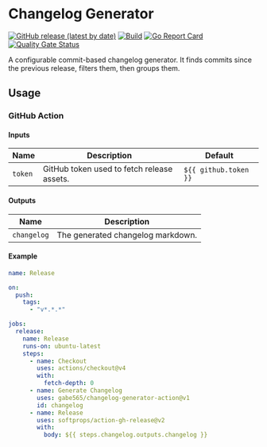 # Changelog Generator
[![GitHub release (latest by date)](https://img.shields.io/github/v/release/gabe565/changelog-generator)](https://github.com/gabe565/changelog-generator/releases)
[![Build](https://github.com/gabe565/changelog-generator/actions/workflows/build.yaml/badge.svg)](https://github.com/gabe565/changelog-generator/actions/workflows/build.yaml)
[![Go Report Card](https://goreportcard.com/badge/github.com/gabe565/changelog-generator)](https://goreportcard.com/report/github.com/gabe565/changelog-generator)
[![Quality Gate Status](https://sonarcloud.io/api/project_badges/measure?project=gabe565_changelog-generator&metric=alert_status)](https://sonarcloud.io/summary/new_code?id=gabe565_changelog-generator)

A configurable commit-based changelog generator. It finds commits since the previous release, filters them, then groups them.

## Usage

### GitHub Action

#### Inputs

| Name    | Description                                | Default             |
|---------|--------------------------------------------|---------------------|
| `token` | GitHub token used to fetch release assets. | `${{ github.token }}` |

#### Outputs

| Name        | Description                       |
|-------------|-----------------------------------|
| `changelog` | The generated changelog markdown. |


#### Example
```yaml
name: Release

on:
  push:
    tags:
      - "v*.*.*"

jobs:
  release:
    name: Release
    runs-on: ubuntu-latest
    steps:
      - name: Checkout
        uses: actions/checkout@v4
        with:
          fetch-depth: 0
      - name: Generate Changelog
        uses: gabe565/changelog-generator-action@v1
        id: changelog
      - name: Release
        uses: softprops/action-gh-release@v2
        with:
          body: ${{ steps.changelog.outputs.changelog }}
```
